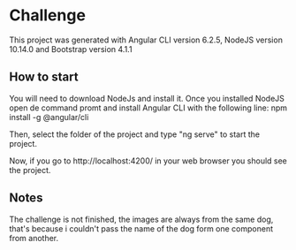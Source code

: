 # Challenge

This project was generated with Angular CLI version 6.2.5, NodeJS version 10.14.0 and Bootstrap version 4.1.1

## How to start

You will need to download NodeJs and install it. Once you installed NodeJS open de command promt and install Angular CLI with the following line:
npm install -g @angular/cli

Then, select the folder of the project and type "ng serve" to start the project.

Now, if you go to http://localhost:4200/ in your web browser you should see the project.

## Notes
The challenge is not finished, the images are always from the same dog, that's because i couldn't pass the name of the dog form one component from another.


